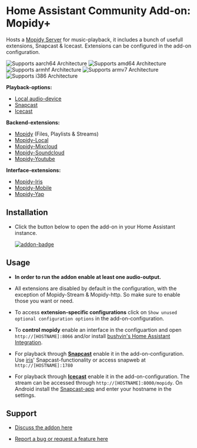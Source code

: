 # Home Assistant Community Add-on: Mopidy+

Hosts a [Mopidy Server](https://mopidy.com/) for music-playback, it includes a bunch of usefull extensions, Snapcast & Icecast. Extensions can be configured in the add-on configuration.

![Supports aarch64 Architecture][aarch64-shield] ![Supports amd64 Architecture][amd64-shield] ![Supports armhf Architecture][armhf-shield] ![Supports armv7 Architecture][armv7-shield] ![Supports i386 Architecture][i386-shield]

**Playback-options:**
- [Local audio-device](https://github.com/home-assistant/plugin-audio)
- [Snapcast](https://github.com/badaix/snapcast)
- [Icecast](https://github.com/xiph/Icecast-Server)

**Backend-extensions:**
- [Mopidy](https://github.com/mopidy/mopidy) (Files, Playlists & Streams)
- [Mopidy-Local](https://github.com/mopidy/mopidy-local)
- [Mopidy-Mixcloud](https://github.com/unusualcomputers/unusualcomputers/tree/master/code/mopidy/mopidymixcloud)
- [Mopidy-Soundcloud](https://github.com/mopidy/mopidy-soundcloud)
- [Mopidy-Youtube](https://github.com/natumbri/mopidy-youtube)

**Interface-extensions:**
- [Mopidy-Iris](https://github.com/jaedb/iris)
- [Mopidy-Mobile](https://github.com/tkem/mopidy-mobile)
- [Mopidy-Yap](https://github.com/dyj216/mopidy-yap)

## Installation

- Click the button below to open the add-on in your Home Assistant instance.

  [![addon-badge]][addon]

## Usage

- **In order to run the addon enable at least one audio-output.**

- All extensions are disabled by default in the configuration, with the exception of Mopidy-Stream & Mopidy-http. So make sure to enable those you want or need.

- To access **extension-specific configurations** click on `Show unused optional configuration options` in the add-on-configuration.

- To **control mopidy** enable an interface in the configuartion and open `http://[HOSTNAME]:8066` and/or install [bushvin's Home Assistant Integration].

- For playback through **[Snapcast]** enable it in the add-on-configuration. Use [iris][iris]' Snapcast-functionality or access snapweb at `http://[HOSTNAME]:1780`

- For playback through **[Icecast]** enable it in the add-on-configuration. The stream can be accessed through `http://[HOSTNAME]:8000/mopidy`. On Android install the [Snapcast-app] and enter your hostname in the settings.

## Support

- [Discuss the addon here][discussions]

- [Report a bug or request a feature here][issue]

[bushvin's Home Assistant Integration]: https://github.com/bushvin/hass-integrations
[iris]: https://github.com/jaedb/Iris
[Snapcast]: https://github.com/badaix/snapcast
[Snapcast-app]: https://play.google.com/store/apps/details?id=de.badaix.snapcast
[Icecast]: https://icecast.org/

[addon-badge]: https://my.home-assistant.io/badges/supervisor_addon.svg
[addon]: https://my.home-assistant.io/redirect/supervisor_addon/?addon=e34e2f70_mopidy&repository_url=https%3A%2F%2Fgithub.com%2FSwitch123456789%2FSwitch-s-Home-Assistant-Add-ons
[discussions]: https://github.com/Switch123456789/Switch-s-Home-Assistant-Add-ons/discussions
[issue]: https://github.com/Switch123456789/Switch-s-Home-Assistant-Add-ons/issues

[aarch64-shield]: https://img.shields.io/badge/aarch64-yes-green.svg
[amd64-shield]: https://img.shields.io/badge/amd64-yes-green.svg
[armhf-shield]: https://img.shields.io/badge/armhf-yes-green.svg
[armv7-shield]: https://img.shields.io/badge/armv7-yes-green.svg
[i386-shield]: https://img.shields.io/badge/i386-yes-green.svg